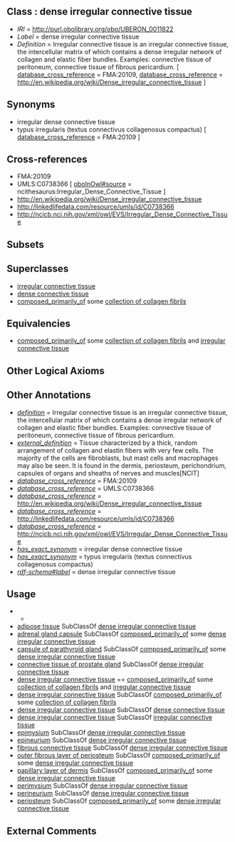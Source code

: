 
## Class : dense irregular connective tissue

 * *IRI* = http://purl.obolibrary.org/obo/UBERON_0011822
 * *Label* = dense irregular connective tissue
 * *Definition* = Irregular connective tissue is an irregular connective tissue, the intercellular matrix of which contains a dense irregular network of collagen and elastic fiber bundles. Examples: connective tissue of peritoneum, connective tissue of fibrous pericardium. [ [database_cross_reference](../../ef/oboInOwl#hasDbXref.md) = FMA:20109, [database_cross_reference](../../ef/oboInOwl#hasDbXref.md) = http://en.wikipedia.org/wiki/Dense_irregular_connective_tissue ]

## Synonyms

 * irregular dense connective tissue
 * typus irregularis (textus connectivus collagenosus compactus) [ [database_cross_reference](../../ef/oboInOwl#hasDbXref.md) = FMA:20109 ]

## Cross-references

 * FMA:20109
 * UMLS:C0738366 [ [oboInOwl#source](../../ce/oboInOwl#source.md) = ncithesaurus:Irregular_Dense_Connective_Tissue ]
 * http://en.wikipedia.org/wiki/Dense_irregular_connective_tissue
 * http://linkedlifedata.com/resource/umls/id/C0738366
 * http://ncicb.nci.nih.gov/xml/owl/EVS/Irregular_Dense_Connective_Tissue

## Subsets


## Superclasses

 * [irregular connective tissue](../../UBERON/21/UBERON_0011821.md)
 * [dense connective tissue](../../UBERON/23/UBERON_0011823.md)
 * [composed_primarily_of](../../RO/73/RO_0002473.md) some [collection of collagen fibrils](../../UBERON/60/UBERON_0011860.md)

## Equivalencies

 * [composed_primarily_of](../../RO/73/RO_0002473.md) some [collection of collagen fibrils](../../UBERON/60/UBERON_0011860.md) and [irregular connective tissue](../../UBERON/21/UBERON_0011821.md)

## Other Logical Axioms


## Other Annotations

 * *[definition](../../IAO/15/IAO_0000115.md)* = Irregular connective tissue is an irregular connective tissue, the intercellular matrix of which contains a dense irregular network of collagen and elastic fiber bundles. Examples: connective tissue of peritoneum, connective tissue of fibrous pericardium.
 * *[external_definition](../../UBPROP/01/UBPROP_0000001.md)* = Tissue characterized by a thick, random arrangement of collagen and elastin fibers with very few cells. The majority of the cells are fibroblasts, but mast cells and macrophages may also be seen. It is found in the dermis, periosteum, perichondrium, capsules of organs and sheaths of nerves and muscles[NCIT]
 * *[database_cross_reference](../../ef/oboInOwl#hasDbXref.md)* = FMA:20109
 * *[database_cross_reference](../../ef/oboInOwl#hasDbXref.md)* = UMLS:C0738366
 * *[database_cross_reference](../../ef/oboInOwl#hasDbXref.md)* = http://en.wikipedia.org/wiki/Dense_irregular_connective_tissue
 * *[database_cross_reference](../../ef/oboInOwl#hasDbXref.md)* = http://linkedlifedata.com/resource/umls/id/C0738366
 * *[database_cross_reference](../../ef/oboInOwl#hasDbXref.md)* = http://ncicb.nci.nih.gov/xml/owl/EVS/Irregular_Dense_Connective_Tissue
 * *[has_exact_synonym](../../ym/oboInOwl#hasExactSynonym.md)* = irregular dense connective tissue
 * *[has_exact_synonym](../../ym/oboInOwl#hasExactSynonym.md)* = typus irregularis (textus connectivus collagenosus compactus)
 * *[rdf-schema#label](../../el/rdf-schema#label.md)* = dense irregular connective tissue

## Usage

 * -
 * [adipose tissue](../../UBERON/13/UBERON_0001013.md) SubClassOf [dense irregular connective tissue](../../UBERON/22/UBERON_0011822.md)
 * [adrenal gland capsule](../../UBERON/52/UBERON_0002052.md) SubClassOf [composed_primarily_of](../../RO/73/RO_0002473.md) some [dense irregular connective tissue](../../UBERON/22/UBERON_0011822.md)
 * [capsule of parathyroid gland](../../UBERON/48/UBERON_0001748.md) SubClassOf [composed_primarily_of](../../RO/73/RO_0002473.md) some [dense irregular connective tissue](../../UBERON/22/UBERON_0011822.md)
 * [connective tissue of prostate gland](../../UBERON/30/UBERON_0015130.md) SubClassOf [dense irregular connective tissue](../../UBERON/22/UBERON_0011822.md)
 * [dense irregular connective tissue](../../UBERON/22/UBERON_0011822.md) == [composed_primarily_of](../../RO/73/RO_0002473.md) some [collection of collagen fibrils](../../UBERON/60/UBERON_0011860.md) and [irregular connective tissue](../../UBERON/21/UBERON_0011821.md)
 * [dense irregular connective tissue](../../UBERON/22/UBERON_0011822.md) SubClassOf [composed_primarily_of](../../RO/73/RO_0002473.md) some [collection of collagen fibrils](../../UBERON/60/UBERON_0011860.md)
 * [dense irregular connective tissue](../../UBERON/22/UBERON_0011822.md) SubClassOf [dense connective tissue](../../UBERON/23/UBERON_0011823.md)
 * [dense irregular connective tissue](../../UBERON/22/UBERON_0011822.md) SubClassOf [irregular connective tissue](../../UBERON/21/UBERON_0011821.md)
 * [epimysium](../../UBERON/99/UBERON_0011899.md) SubClassOf [dense irregular connective tissue](../../UBERON/22/UBERON_0011822.md)
 * [epineurium](../../UBERON/24/UBERON_0000124.md) SubClassOf [dense irregular connective tissue](../../UBERON/22/UBERON_0011822.md)
 * [fibrous connective tissue](../../UBERON/24/UBERON_0011824.md) SubClassOf [dense irregular connective tissue](../../UBERON/22/UBERON_0011822.md)
 * [outer fibrous layer of periosteum](../../UBERON/58/UBERON_0009858.md) SubClassOf [composed_primarily_of](../../RO/73/RO_0002473.md) some [dense irregular connective tissue](../../UBERON/22/UBERON_0011822.md)
 * [papillary layer of dermis](../../UBERON/92/UBERON_0001992.md) SubClassOf [composed_primarily_of](../../RO/73/RO_0002473.md) some [dense irregular connective tissue](../../UBERON/22/UBERON_0011822.md)
 * [perimysium](../../UBERON/00/UBERON_0011900.md) SubClassOf [dense irregular connective tissue](../../UBERON/22/UBERON_0011822.md)
 * [perineurium](../../UBERON/21/UBERON_0000121.md) SubClassOf [dense irregular connective tissue](../../UBERON/22/UBERON_0011822.md)
 * [periosteum](../../UBERON/15/UBERON_0002515.md) SubClassOf [composed_primarily_of](../../RO/73/RO_0002473.md) some [dense irregular connective tissue](../../UBERON/22/UBERON_0011822.md)

## External Comments

